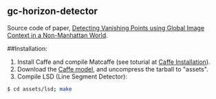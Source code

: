 ## gc-horizon-detector
Source code of paper, [Detecting Vanishing Points using Global Image Context in a Non-Manhattan World](http://cs.uky.edu/~ted//assets/pdfs/fasthor.pdf).

##Installation:
  1. Install Caffe and compile Matcaffe (see toturial at [Caffe Installation](http://caffe.berkeleyvision.org/installation.html)).
  2. Download the [Caffe model](https://drive.google.com/file/d/0B6JgNJOCRTogVHZaVlhrd1BBbTg/view?usp=sharing), and uncompress the tarball to "assets".
  3. Compile LSD (Line Segment Detector):

  ```bash
  $ cd assets/lsd; make
  ```

